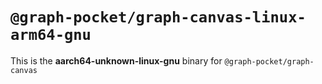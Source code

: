 # `@graph-pocket/graph-canvas-linux-arm64-gnu`

This is the **aarch64-unknown-linux-gnu** binary for `@graph-pocket/graph-canvas`
